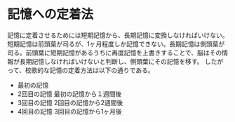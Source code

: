 # 記憶への定着法
記憶に定着させるためには短期記憶から、長期記憶に変換しなければいけない。
短期記憶は前頭葉が司るが、1ヶ月程度しか記憶できない。長期記憶は側頭葉が司る。前頭葉に短期記憶があるうちに再度記憶を上書きすることで、脳はその情報が長期記憶しなければいけないと判断し、側頭葉にその記憶を移す。
したがって、校歌的な記憶の定着方法は以下の通りである。

* 最初の記憶
* 2回目の記憶
    最初の記憶から１週間後
* 3回目の記憶
    2回目の記憶から2週間後
* 4回目の記憶
    3回目の記憶から1ヶ月後